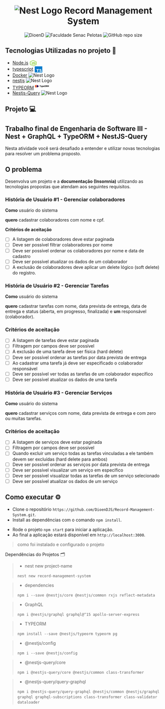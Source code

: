 <h1 align="center"><img src="https://cdn.jsdelivr.net/gh/devicons/devicon/icons/nestjs/nestjs-plain.svg" height="60" width="65" alt="Nest Logo" /> Record Management System</h1>

<p align="center">
    <img src="https://img.shields.io/static/v1?label=DioenD&message=JS&color=d2cca1&labelColor=757780" alt="DioenD">
    <img src="https://img.shields.io/static/v1?label=Faculdade Senac Pelotas&message=4º&color=fdca40&labelColor=000000" alt="Faculdade Senac Pelotas">
    <img alt="GitHub repo size" src="https://img.shields.io/github/repo-size/DioenDJS/Record-Management-System" >
</p>

## Tecnologias Utilizadas no projeto :construction:

- [Node.js](https://nodejs.org/en/) <img align="center" alt="img nodejs" height="20" width="25" src="https://raw.githubusercontent.com/devicons/devicon/master/icons/nodejs/nodejs-original.svg" style="max-width:100%;" />
- [typescript](https://www.typescriptlang.org/) <img align="center" alt="img typescript" height="20" width="25" src="https://raw.githubusercontent.com/devicons/devicon/master/icons/typescript/typescript-original.svg" style="max-width:100%;" />
- [Docker](https://www.docker.com/get-started) <img src="https://cdn.jsdelivr.net/gh/devicons/devicon/icons/docker/docker-plain.svg" height="20" width="25" alt="Nest Logo" />
- [nestjs](https://nestjs.com/) <img src="https://cdn.jsdelivr.net/gh/devicons/devicon/icons/nestjs/nestjs-plain.svg" height="20" width="25" alt="Nest Logo" />
- [TYPEORM](https://typeorm.io/#/) <img src="https://raw.githubusercontent.com/typeorm/typeorm/master/resources/logo_big.png" height="20" width="45" alt="Nest Logo" />
- [Nestjs-Query](https://doug-martin.github.io/nestjs-query/) <img src="https://doug-martin.github.io/nestjs-query/img/logo.svg" height="20" width="45" alt="Nest Logo" />



## Projeto :computer:


## Trabalho final de Engenharia de Software III - Nest + GraphQL + TypeORM + NestJS-Query
Nesta atividade você será desafiado a entender e utilizar novas tecnologias para resolver um problema proposto.

## O problema

Desenvolva um projeto e a **documentação (Insomnia)** utilizando as tecnologias propostas que atendam aos seguintes requisitos.

### **História de Usuário #1 - Gerenciar colaboradores**

**Como** usuário do sistema

**quero** cadastrar colaboradores com nome e cpf.

**Critérios de aceitação**

- [ ]  A listagem de colaboradores deve estar paginada
- [ ]  Deve ser possível filtrar colaboradores por nome
- [ ]  Deve ser possível ordenar os colaboradores por nome e data de cadastro
- [ ]  Deve ser possível atualizar os dados de um colaborador
- [ ]  A exclusão de colaboradores deve aplicar um delete lógico (soft delete) do registro.

### **História de Usuário #2 - Gerenciar Tarefas**

**Como** usuário do sistema

**quero** cadastrar tarefas com nome, data prevista de entrega, data de entrega e status (aberta, em progresso, finalizada) e **um** responsável (colaborador).

### Critérios de aceitação

- [ ]  A listagem de tarefas deve estar paginada
- [ ]  Filtragem por campos deve ser possível
- [ ]  A exclusão de uma tarefa deve ser física (hard delete)
- [ ]  Deve ser possível ordenar as tarefas por data prevista de entrega
- [ ]  Ao cadastrar uma tarefa já deve ser especificado o colaborador responsável
- [ ]  Deve ser possível ver todas as tarefas de um colaborador específico
- [ ]  Deve ser possível atualizar os dados de uma tarefa

### **História de Usuário #3 - Gerenciar Serviços**

**Como** usuário do sistema

**quero** cadastrar serviços com nome, data prevista de entrega e com zero ou muitas tarefas.

### Critérios de aceitação

- [ ]  A listagem de serviços deve estar paginada
- [ ]  Filtragem por campos deve ser possível
- [ ]  Quando excluir um serviço todas as tarefas vinculadas a ele também devem ser excluídas (hard delete para ambos)
- [ ]  Deve ser possível ordenar as serviços por data prevista de entrega
- [ ]  Deve ser possível visualizar um serviço em específico
- [ ]  Deve ser possível visualizar todas as tarefas de um serviço selecionado
- [ ]  Deve ser possível atualizar os dados de um serviço

## Como executar :gear:

- Clone o repositório `https://github.com/DioenDJS/Record-Management-System.git`.
- Install as dependências com o comando `npm install`.
<!-- - Rode o docker  `docker-compose up` para subir a imagem do postgres. -->
- Rode o projeto `npm start` para iniciar a aplicação.
- Ao final a aplicação estará disponível em `http://localhost:3000`.


> como foi instalado e configurado o projeto
<!-- 
> [Notion](https://www.notion.so/Project-NestJS-1df0f4eaa70646a1a99a8ec95fb76aef) <img align="center" alt="img notion" height="20" width="25" src="https://raw.githubusercontent.com/DioenDJS/ESIII---TypeScript-Node-e-Express-/main/assets/notion.png" style="max-width:100%;" />  -->
<!-- 
 
## Insomnia

[![Run in Insomnia}](https://insomnia.rest/images/run.svg)](https://insomnia.rest/run/?label=ESIII&uri=https%3A%2F%2Fraw.githubusercontent.com%2FDioenDJS%2FESIII---TypeScript-Node-e-Express-%2Fmain%2Fassets%2FInsomnia_2021-09-18.json)
## Criação Product
<img align="center" alt="img criação"  src="assets/criar.png" />


## Lista Product
<img align="center" alt="img listar"  src="assets/listar.png" />


## Delete Product
<img align="center" alt="img listar"  src="assets/delete.png" />


## Criação Client
<img align="center" alt="img criação"  src="assets/criarclient.png" />


## Lista Clients
<img align="center" alt="img criação"  src="assets/listaclient.png" />


## Lista Client id
<img align="center" alt="img criação"  src="assets/listaIdClient.png" />


## Atualiza Client 
<img align="center" alt="img criação"  src="assets/AtualizaClient.png" />


## Delete Client
<img align="center" alt="img criação"  src="assets/deleteClient.png" /> --> 

 Dependências do Projetos :card_index_dividers:

> - nest new project-name
>
> ```nest new record-management-system```

> - dependencies
>
> ```npm i --save @nestjs/core @nestjs/common rxjs reflect-metadata```

> - GraphQL
>
> ```npm i @nestjs/graphql graphql@^15 apollo-server-express```

> - TYPEORM
>
> ```npm install --save @nestjs/typeorm typeorm pg```

> - @nestjs/config
>
> ```npm i --save @nestjs/config```

> - @nestjs-query/core
>
>```npm i @nestjs-query/core @nestjs/common class-transformer```

> - @nestjs-query/query-graphql
>
>```npm i @nestjs-query/query-graphql @nestjs/common @nestjs/graphql graphql graphql-subscriptions class-transformer class-validator dataloader```
<!-- 
> - ts-node-dev 
>
>```npm i ts-node-dev -D``` -->

<!-- # Docker: <img align="center" alt="img notion" height="60" width="65" src="assets/docker.png" style="max-width:100%;" />

> como foi instalado e configurado o ``docker`` neste projeto

- [Notion](https://www.notion.so/Docker-2e9af245cb3f4cdda13adbb027311ace) <img align="center" alt="img notion" height="20" width="25" src="assets/notion.png" style="max-width:100%;" />



# TYPEORM: <img align="center" alt="img notion" height="60" width="85" src="assets/typeorm.png" style="max-width:100%;" />

> como foi instalado e configurado o ``TYPEORM`` neste projeto

- [Notion](https://www.notion.so/TYPEORM-3be2ed36d855431db3ba43a6c0a35848) <img align="center" alt="img notion" height="20" width="25" src="assets/notion.png" style="max-width:100%;" />  -->